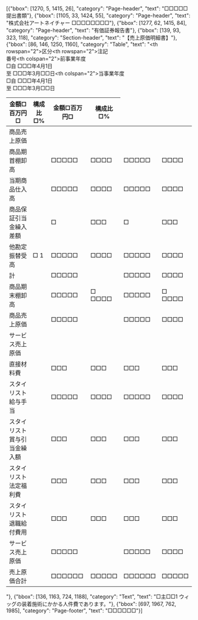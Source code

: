 [{"bbox": [1270, 5, 1415, 26], "category": "Page-header", "text": "□□□□□提出書類"}, {"bbox": [1105, 33, 1424, 55], "category": "Page-header", "text": "株式会社アートネイチャー □□□□□□□□"}, {"bbox": [1277, 62, 1415, 84], "category": "Page-header", "text": "有価証券報告書"}, {"bbox": [139, 93, 323, 118], "category": "Section-header", "text": "【売上原価明細書】"}, {"bbox": [86, 146, 1250, 1160], "category": "Table", "text": "<table><thead><tr><th rowspan=\"2\">区分</th><th rowspan=\"2\">注記<br>番号</th><th colspan=\"2\">前事業年度<br>□自 □□□年4月1日<br>至 □□□年3月□□日</th><th colspan=\"2\">当事業年度<br>□自 □□□年4月1日<br>至 □□□年3月□□日</th></tr><tr><th>金額□百万円□</th><th>構成比<br>□%</th><th>金額□百万円□</th><th>構成比<br>□%</th></tr></thead><tbody><tr><td>商品売上原価</td><td></td><td></td><td></td><td></td><td></td></tr><tr><td>商品期首棚卸高</td><td></td><td>□□□□□</td><td>□□□□</td><td>□□□□□</td><td>□□□□</td></tr><tr><td>当期商品仕入高</td><td></td><td>□□□□□</td><td>□□□□</td><td>□□□□□</td><td>□□□□</td></tr><tr><td>商品保証引当金繰入差額</td><td></td><td>□</td><td>□□□</td><td>□</td><td>□□□</td></tr><tr><td>他勘定振替受高</td><td>□ 1</td><td>□□□□□</td><td>□□□□</td><td>□□□□□</td><td>□□□□</td></tr><tr><td>計</td><td></td><td>□□□□□</td><td></td><td>□□□□□</td><td>□□□□</td></tr><tr><td>商品期末棚卸高</td><td></td><td>□□□□□</td><td>□ □□□□</td><td>□□□□□</td><td>□ □□□□</td></tr><tr><td>商品売上原価</td><td></td><td>□□□□□</td><td></td><td>□□□□□</td><td>□□□□</td></tr><tr><td>サービス売上原価</td><td></td><td></td><td></td><td></td><td></td></tr><tr><td>直接材料費</td><td></td><td>□□□</td><td>□□□</td><td>□□□</td><td>□□□</td></tr><tr><td>スタイリスト給与手当</td><td></td><td>□□□□□</td><td>□□□□</td><td>□□□□□</td><td>□□□□</td></tr><tr><td>スタイリスト賞与引当金繰入額</td><td></td><td>□□□</td><td>□□□</td><td>□□□</td><td>□□□</td></tr><tr><td>スタイリスト法定福利費</td><td></td><td>□□□</td><td>□□□</td><td>□□□</td><td>□□□</td></tr><tr><td>スタイリスト退職給付費用</td><td></td><td>□□□</td><td>□□□</td><td>□□□</td><td>□□□</td></tr><tr><td>サービス売上原価</td><td></td><td>□□□□□</td><td></td><td>□□□□□</td><td>□□□□</td></tr><tr><td>売上原価合計</td><td></td><td>□□□□□□</td><td>□□□□□</td><td>□□□□□□</td><td>□□□□□</td></tr></tbody></table>"}, {"bbox": [136, 1163, 724, 1188], "category": "Text", "text": "□主□□1 ウィッグの装着施術にかかる人件費であります。"}, {"bbox": [697, 1967, 762, 1985], "category": "Page-footer", "text": "□□□□□□"}]